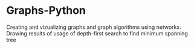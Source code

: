 # Graphs-Python
Creating and vizualizing graphs and graph algorithms using networkx. Drawing results of usage of depth-first search to find minimum spanning tree
